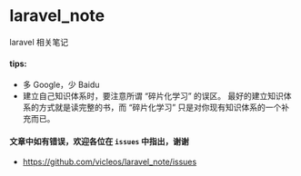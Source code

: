 # laravel_note
laravel 相关笔记

#### tips:
- 多 Google，少 Baidu
- 建立自己知识体系时，要注意所谓 “碎片化学习” 的误区。
最好的建立知识体系的方式就是读完整的书，而 “碎片化学习” 只是对你现有知识体系的一个补充而已。

#### 文章中如有错误，欢迎各位在 `issues` 中指出，谢谢
- https://github.com/vicleos/laravel_note/issues
